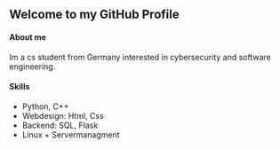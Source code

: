 ## Welcome to my GitHub Profile

#### About me
Im a cs student from Germany interested in cybersecurity and software engineering.

#### Skills
- Python, C++
- Webdesign: Html, Css
- Backend: SQL, Flask
- Linux + Servermanagment

<!--
**lu1s404/lu1s404** is a ✨ _special_ ✨ repository because its `README.md` (this file) appears on your GitHub profile.

Here are some ideas to get you started:

- 🔭 I’m currently working on ...
- 🌱 I’m currently learning ...
- 👯 I’m looking to collaborate on ...
- 🤔 I’m looking for help with ...
- 💬 Ask me about ...
- 📫 How to reach me: ...
- 😄 Pronouns: ...
- ⚡ Fun fact: ...
-->
